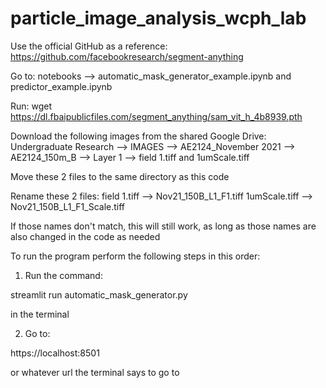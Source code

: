 # particle_image_analysis_wcph_lab

Use the official GitHub as a reference: https://github.com/facebookresearch/segment-anything

Go to:
notebooks --> automatic_mask_generator_example.ipynb and predictor_example.ipynb

Run:
wget https://dl.fbaipublicfiles.com/segment_anything/sam_vit_h_4b8939.pth

Download the following images from the shared Google Drive:
Undergraduate Research --> IMAGES --> AE2124_November 2021 --> AE2124_150m_B --> Layer 1 --> field 1.tiff and 1umScale.tiff

Move these 2 files to the same directory as this code

Rename these 2 files:
field 1.tiff --> Nov21_150B_L1_F1.tiff
1umScale.tiff --> Nov21_150B_L1_F1_Scale.tiff

If those names don't match, this will still work, as long as those names are also changed in the code as needed

To run the program perform the following steps in this order:

1) Run the command:

streamlit run automatic_mask_generator.py

in the terminal

2) Go to:

https://localhost:8501

or whatever url the terminal says to go to
